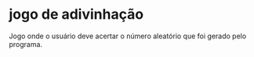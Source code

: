 # jogo de adivinhação
 Jogo onde o usuário deve acertar o número aleatório que foi gerado pelo programa.

